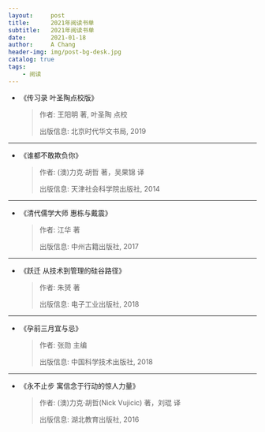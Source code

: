 ```yaml
---
layout:     post
title:      2021年阅读书单
subtitle:   2021年阅读书单
date:       2021-01-18
author:     A Chang
header-img: img/post-bg-desk.jpg
catalog: true
tags:
    - 阅读
---
```



- 《传习录 叶圣陶点校版》
    > 作者: 王阳明 著, 叶圣陶 点校
    > 
    > 出版信息: 北京时代华文书局, 2019

---

- 《谁都不敢欺负你》
    > 作者: (澳)力克·胡哲 著，吴果锦 译
    > 
    > 出版信息: 天津社会科学院出版社, 2014

---

- 《清代儒学大师 惠栋与戴震》
    > 作者: 江华 著
    > 
    > 出版信息: 中州古籍出版社, 2017

---

- 《跃迁 从技术到管理的硅谷路径》
    > 作者: 朱赟 著
    > 
    > 出版信息: 电子工业出版社, 2018

---

- 《孕前三月宜与忌》
    > 作者: 张勋 主编
    > 
    > 出版信息: 中国科学技术出版社, 2018

---

- 《永不止步 寓信念于行动的惊人力量》
    > 作者: (澳)力克·胡哲(Nick Vujicic) 著，刘琨 译
    > 
    > 出版信息: 湖北教育出版社, 2016